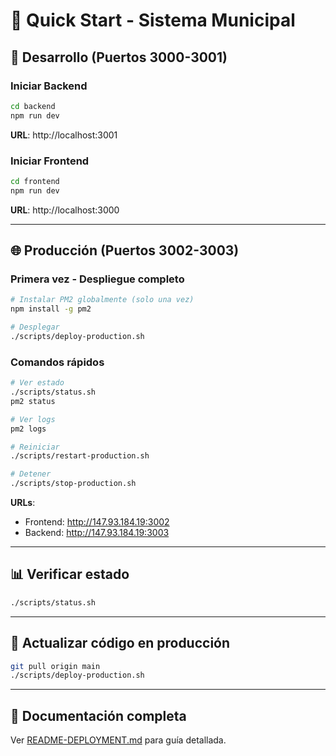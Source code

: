 # 🚀 Quick Start - Sistema Municipal

## 🔧 Desarrollo (Puertos 3000-3001)

### Iniciar Backend
```bash
cd backend
npm run dev
```
**URL**: http://localhost:3001

### Iniciar Frontend
```bash
cd frontend
npm run dev
```
**URL**: http://localhost:3000

---

## 🌐 Producción (Puertos 3002-3003)

### Primera vez - Despliegue completo
```bash
# Instalar PM2 globalmente (solo una vez)
npm install -g pm2

# Desplegar
./scripts/deploy-production.sh
```

### Comandos rápidos
```bash
# Ver estado
./scripts/status.sh
pm2 status

# Ver logs
pm2 logs

# Reiniciar
./scripts/restart-production.sh

# Detener
./scripts/stop-production.sh
```

**URLs**:
- Frontend: http://147.93.184.19:3002
- Backend: http://147.93.184.19:3003

---

## 📊 Verificar estado

```bash
./scripts/status.sh
```

---

## 🔄 Actualizar código en producción

```bash
git pull origin main
./scripts/deploy-production.sh
```

---

## 📝 Documentación completa

Ver [README-DEPLOYMENT.md](./README-DEPLOYMENT.md) para guía detallada.
